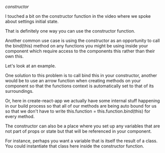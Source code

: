 *constructor*

I touched a bit on the constructor function in the video where we spoke about settings initial state.

That is definitely one way you can use the constructor function.

Another common use case is using the constructor as an opportunity to call the bind(this) method on any functions you might be using inside your component which require access to the components this rather than their own this.

Let's look at an example.

One solution to this problem is to call bind this in your constructor, another would be to use an arrow function when creating methods on your component so that the functions context is automatically set to that of its surroundings.

Or, here in create-react-app we actually have some internal stuff happening in our build process so that all of our methods are being auto bound for us so that we don't have to write this.function = this.function.bind(this) for every method.


The constructor can also be a place where you set up any variables that are not part of props or state but that will be referenced in your component.

For instance, perhaps you want a variable that is itself the result of a class. You could instantiate that class here inside the constructor function.
